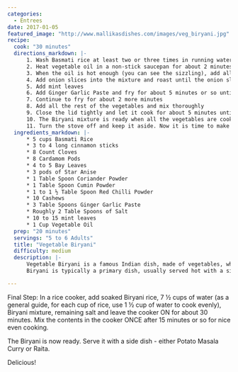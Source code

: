 ```yaml
--- 
categories: 
  - Entrees
date: 2017-01-05
featured_image: "http://www.mallikasdishes.com/images/veg_biryani.jpg"
recipe: 
  cook: "30 minutes"
  directions_markdown: |-
      1. Wash Basmati rice at least two or three times in running water, and soak the rice in cold water for 10 minutes. Later, drain water and leave the rice in the bowl and set it aside
      2. Heat vegetable oil in a non-stick saucepan for about 2 minutes or so on medium heat
      3. When the oil is hot enough (you can see the sizzling), add all the spices mentioned below in the hot oil in the following order and keep mixing while you add the ingredients. The order is critical because some ingredients don't need too much of heat, some need heat to get the juices flowing. Cinnamon, Cloves, Cardamom, Bay Leaves, Star Anise, Cashews
      4. Add onion slices into the mixture and roast until the onion slices turns into a golden brown tint
      5. Add mint leaves
      6. Add Ginger Garlic Paste and fry for about 5 minutes or so until toasted and fragrant, and then add coriander powder, cumin powder, red chili powder, and a little bit of salt
      7. Continue to fry for about 2 more minutes
      8. Add all the rest of the vegetables and mix thoroughly
      9. Close the lid tightly and let it cook for about 5 minutes until the vegetables cook nice and soft - especially the potatoes and carrots.
      10. The Biryani mixture is ready when all the vegetables are cooked nice and even
      11. Turn the stove off and keep it aside. Now it is time to make Basmati rice.
  ingredients_markdown: |-
      * 5 cups Basmati Rice
      * 3 to 4 long cinnamon sticks
      * 8 Count Cloves
      * 8 Cardamom Pods
      * 4 to 5 Bay Leaves
      * 3 pods of Star Anise
      * 1 Table Spoon Coriander Powder
      * 1 Table Spoon Cumin Powder
      * 1 to 1 ½ Table Spoon Red Chilli Powder
      * 10 Cashews
      * 3 Table Spoons Ginger Garlic Paste
      * Roughly 2 Table Spoons of Salt
      * 10 to 15 mint leaves
      * 1 Cup Vegetable Oil
  prep: "20 minutes"
  servings: "5 to 6 Adults"
  title: "Vegetable Biryani"
  difficulty: medium
  description: |-
      Vegetable Biryani is a famous Indian dish, made of vegetables, whole lot of spices and Rice. There are many varieties and flavors of Biryani available, and almost every city in India has their own specialized Biryani. The following recipe is my version of a simple Vegetable Biryani. The Rice used in this dish is typically Basmati Rice. It is different from regular long grain rice available in stores, where it has a distinct flavor/fragrance to it when cooked.
      Biryani is typically a primary dish, usually served hot with a side dish - either Raita (made of Yogurt) or Potato Masala Curry. Please feel free to adjust spice levels, and add other vegetables (or meats - if you are into) of your interest.

---
```


Final Step:
In a rice cooker, add soaked Biryani rice, 7 ½ cups of water (as a general guide, for each cup of rice, use 1 ½ cup of water to cook evenly), Biryani mixture, remaining salt and leave the cooker ON for about 30 minutes. Mix the contents in the cooker ONCE after 15 minutes or so for nice even cooking.

The Biryani is now ready. Serve it with a side dish - either Potato Masala Curry or Raita.

Delicious!
